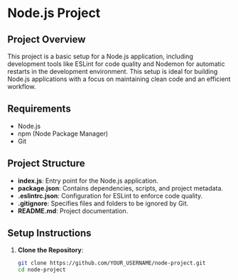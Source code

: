 # Node.js Project

## Project Overview
This project is a basic setup for a Node.js application, including development tools like ESLint for code quality and Nodemon for automatic restarts in the development environment. This setup is ideal for building Node.js applications with a focus on maintaining clean code and an efficient workflow.

## Requirements
- Node.js
- npm (Node Package Manager)
- Git

## Project Structure
- **index.js**: Entry point for the Node.js application.
- **package.json**: Contains dependencies, scripts, and project metadata.
- **.eslintrc.json**: Configuration for ESLint to enforce code quality.
- **.gitignore**: Specifies files and folders to be ignored by Git.
- **README.md**: Project documentation.

## Setup Instructions

1. **Clone the Repository**:
   ```bash
   git clone https://github.com/YOUR_USERNAME/node-project.git
   cd node-project
